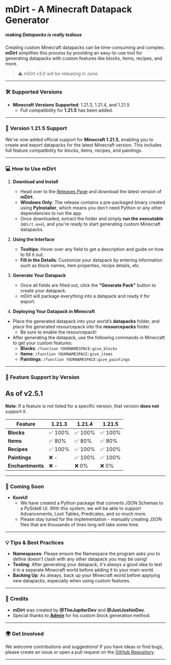 # mDirt - A Minecraft Datapack Generator
##### making Datapacks is really tedious
Creating custom Minecraft datapacks can be time-consuming and complex. **mDirt** simplifies this process by providing an easy-to-use tool for generating datapacks with custom features like blocks, items, recipes, and more.

> ⚠️ mDirt v3.0 will be releasing in June.

---

### 🛠️ **Supported Versions**
- **Minecraft Versions Supported**: 1.21.3, 1.21.4, and 1.21.5  
  - Full compatibility for **1.21.5** has been added.

---

### 🚨 **Version 1.21.5 Support**
We’ve now added official support for **Minecraft 1.21.5**, enabling you to create and export datapacks for the latest Minecraft version. This includes full feature compatibility for blocks, items, recipes, and paintings.

---

### 💻 **How to Use mDirt**

1. **Download and Install**
   - Head over to the [Releases Page](https://github.com/Faith-and-Code-Technologies/mDirt/releases) and download the latest version of **mDirt**. 
   - **Windows Only**: The release contains a pre-packaged binary created using **PyInstaller**, which means you don't need Python or any other dependencies to run the app.
   - Once downloaded, extract the folder and simply **run the executable** (`mDirt.exe`), and you're ready to start generating custom Minecraft datapacks.

2. **Using the Interface**
   - **Tooltips**: Hover over any field to get a description and guide on how to fill it out.
   - **Fill in the Details**: Customize your datapack by entering information such as block names, item properties, recipe details, etc.
   
3. **Generate Your Datapack**
   - Once all fields are filled out, click the **"Generate Pack"** button to create your datapack.
   - mDirt will package everything into a datapack and ready it for export.

4. **Deploying Your Datapack in Minecraft**
  - Place the generated datapack into your world’s **datapacks** folder, and place the generated resourcepack into the **resourcepacks** folder.
    - Be sure to enable the resourcepack!
  - After generating the datapack, use the following commands in Minecraft to get your custom features:
    - **Blocks**: `/function YOURNAMESPACE:give_blocks`
    - **Items**: `/function YOURNAMESPACE:give_items`
    - **Paintings**: `/function YOURNAMESPACE:give_paintings`

---

### 🧩 **Feature Support by Version**
**As of v2.5.1**
---
**Note**: If a feature is not listed for a specific version, that version **does not** support it.

| Feature          | 1.21.3 | 1.21.4 | 1.21.5 |
|------------------|--------|--------|--------|
| **Blocks**       | ✅ 100%   | ✅ 100%   | ✅ 100%   |
| **Items**        | ✅ 80%    | ✅ 80%    | ✅ 80%    |
| **Recipes**      | ✅ 100%   | ✅ 100%   | ✅ 100%   |
| **Paintings**    | ❌ -      | ✅ 100%   | ✅ 100%   |
| **Enchantments** | ❌ -      | ❌ 0%     | ❌ 0%     |

---

### 🚀 **Coming Soon**

- **KoreUI**
  - We have created a Python package that converts JSON Schemas to a PySide6 UI. With this system, we will be able to support Advancements, Loot Tables, Predicates, and so much more.
  - Please stay tuned for the implementation - manually creating JSON files that are thousands of lines long will take some time.

---

### 💡 **Tips & Best Practices**

- **Namespaces**: Please ensure the Namespace the program asks you to define doesn't clash with any other datapack you may be using!
- **Testing**: After generating your datapack, it's always a good idea to test it in a separate Minecraft world before adding it to your main world.
- **Backing Up**: As always, back up your Minecraft world before applying new datapacks, especially when using custom features.

---

### 🙌 **Credits**

- **mDirt** was created by **@TheJupiterDev** and **@JustJoshinDev**.
- Special thanks to **[Admin](https://youtube.com/@WASDBuildTeam)** for his custom block generation method.
  
---

### 🌍 **Get Involved**
We welcome contributions and suggestions! If you have ideas or find bugs, please create an issue or open a pull request on the [GitHub Repository](https://github.com/Faith-and-Code-Technologies/mDirt).

---
